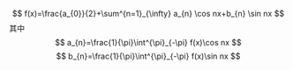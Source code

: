 $$
f(x)=\frac{a_{0}}{2}+\sum^{n=1}_{\infty} a_{n} \cos nx+b_{n} \sin nx
$$
其中
$$
a_{n}=\frac{1}{\pi}\int^{\pi}_{-\pi} f(x)\cos nx
$$
$$
b_{n}=\frac{1}{\pi}\int^{\pi}_{-\pi} f(x)\sin nx
$$
